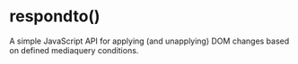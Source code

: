 # respondto()

A simple JavaScript API for applying (and unapplying) DOM changes based on defined mediaquery conditions.
